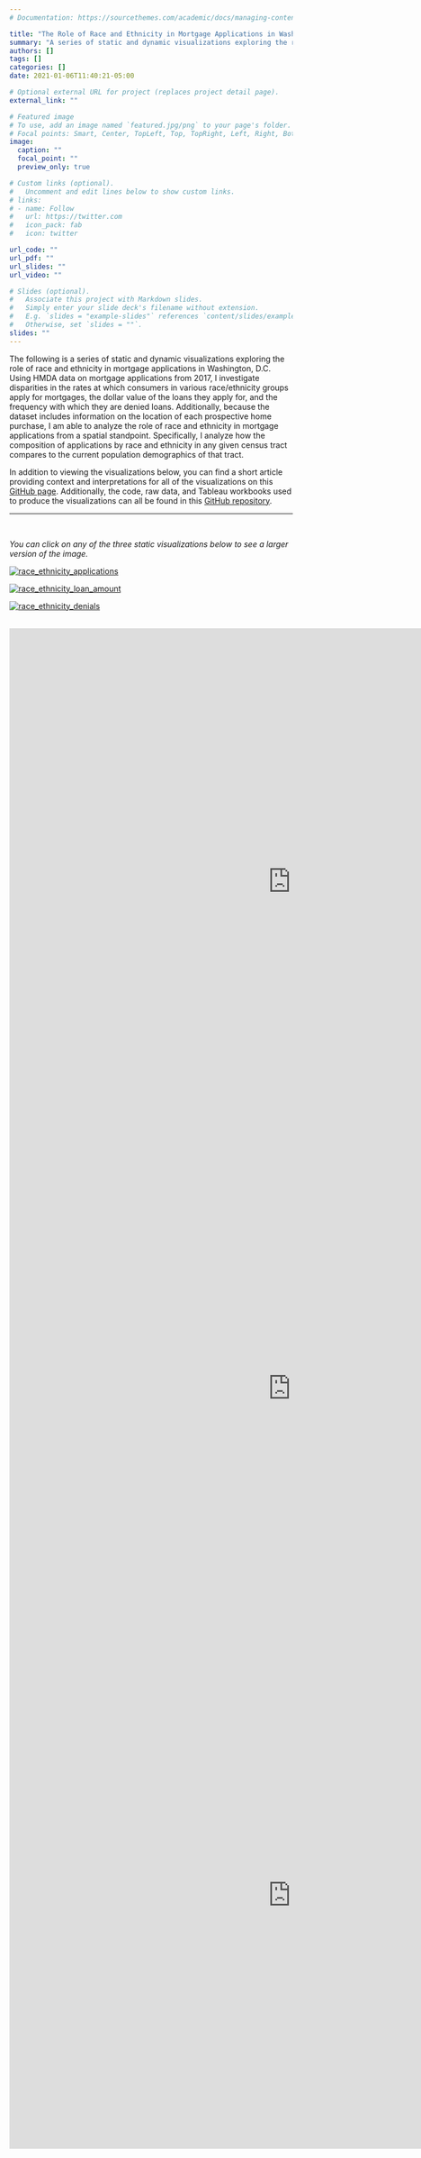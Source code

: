 ```yaml
---
# Documentation: https://sourcethemes.com/academic/docs/managing-content/

title: "The Role of Race and Ethnicity in Mortgage Applications in Washington, D.C."
summary: "A series of static and dynamic visualizations exploring the role of race and ethnicity in mortgage applications in Washington, D.C."
authors: []
tags: []
categories: []
date: 2021-01-06T11:40:21-05:00

# Optional external URL for project (replaces project detail page).
external_link: ""

# Featured image
# To use, add an image named `featured.jpg/png` to your page's folder.
# Focal points: Smart, Center, TopLeft, Top, TopRight, Left, Right, BottomLeft, Bottom, BottomRight.
image:
  caption: ""
  focal_point: ""
  preview_only: true

# Custom links (optional).
#   Uncomment and edit lines below to show custom links.
# links:
# - name: Follow
#   url: https://twitter.com
#   icon_pack: fab
#   icon: twitter

url_code: ""
url_pdf: ""
url_slides: ""
url_video: ""

# Slides (optional).
#   Associate this project with Markdown slides.
#   Simply enter your slide deck's filename without extension.
#   E.g. `slides = "example-slides"` references `content/slides/example-slides.md`.
#   Otherwise, set `slides = ""`.
slides: ""
---
```

The following is a series of static and dynamic visualizations exploring the role of race and ethnicity in mortgage applications in Washington, D.C. Using HMDA data on mortgage applications from 2017, I investigate disparities in the rates at which consumers in various race/ethnicity groups apply for mortgages, the dollar value of the loans they apply for, and the frequency with which they are denied loans. Additionally, because the dataset includes information on the location of each prospective home purchase, I am able to analyze the role of race and ethnicity in mortgage applications from a spatial standpoint. Specifically, I analyze how the composition of applications by race and ethnicity in any given census tract compares to the current population demographics of that tract. 

In addition to viewing the visualizations below, you can find a short article providing context and interpretations for all of the visualizations on this [GitHub page](https://andygreen-1.github.io/HMDA_Data_Race_Ethnicity/). Additionally, the code, raw data, and Tableau workbooks used to produce the visualizations can all be found in this [GitHub repository](https://github.com/andygreen-1/HMDA_Data_Race_Ethnicity).
***
<br/>

*You can click on any of the three static visualizations below to see a larger version of the image.*


[![race_ethnicity_applications](/img/race_ethnicity_applications.png)](https://andykgreen.com/img/race_ethnicity_applications.png)


[![race_ethnicity_loan_amount](/img/race_ethnicity_loan_amount.png)](https://andykgreen.com/img/race_ethnicity_loan_amount.png)


[![race_ethnicity_denials](/img/race_ethnicity_denials.png)](https://andykgreen.com/img/race_ethnicity_denials.png)

<br/>

<iframe seamless frameborder="0" src="https://public.tableau.com/views/treemap_denial_reasons_16083227565410/Dashboard1?:embed=yes&:display_count=yes&:showVizHome=no" width = '1000' height = '900' scrolling='no' ></iframe>

<br/>

<iframe seamless frameborder="0" src="https://public.tableau.com/views/CensusTractApplicationsbyRaceEthnicity/Dashboard1?:embed=yes&:display_count=yes&:showVizHome=no" width = '1000' height = '900' scrolling='no' ></iframe>

<br/>

<iframe seamless frameborder="0" src="https://public.tableau.com/views/DCMapMortgageApplicationsbyRaceEthnicity/Dashboard1?:embed=yes&:display_count=yes&:showVizHome=no" width = '1000' height = '900' scrolling='no' ></iframe>
